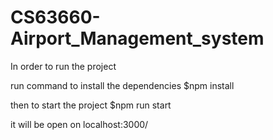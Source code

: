 # CS63660-Airport_Management_system

In order to run the project

run command to install the dependencies 
$npm install

then to start the project
$npm run start

it will be open on localhost:3000/
